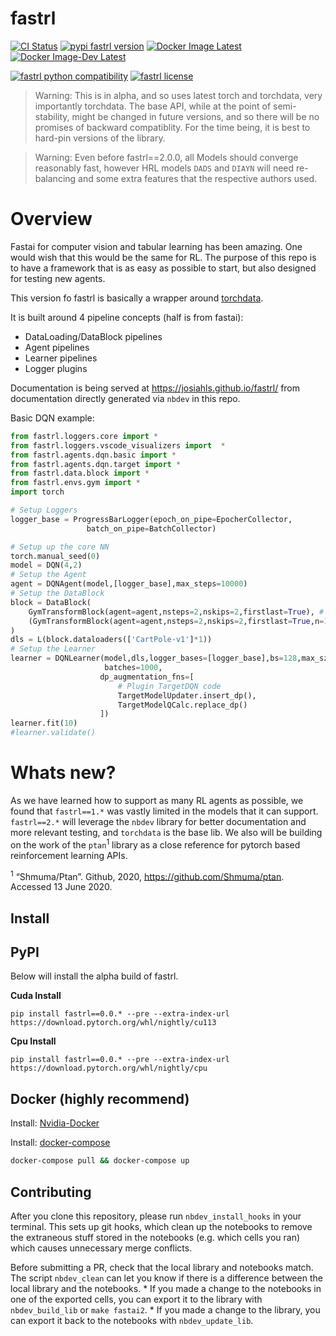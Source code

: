 fastrl
================

<!-- WARNING: THIS FILE WAS AUTOGENERATED! DO NOT EDIT! -->

[![CI
Status](https://github.com/josiahls/fastrl/workflows/Fastrl%20Testing/badge.svg)](https://github.com/josiahls/fastrl/actions?query=workflow%3A%22Fastrl+Testing%22)
[![pypi fastrl
version](https://img.shields.io/pypi/v/fastrl.svg)](https://pypi.python.org/pypi/fastrl)
[![Docker Image
Latest](https://img.shields.io/docker/v/josiahls/fastrl?label=Docker&sort=date.png)](https://hub.docker.com/repository/docker/josiahls/fastrl)
[![Docker Image-Dev
Latest](https://img.shields.io/docker/v/josiahls/fastrl-dev?label=Docker%20Dev&sort=date.png)](https://hub.docker.com/repository/docker/josiahls/fastrl-dev)

[![fastrl python
compatibility](https://img.shields.io/pypi/pyversions/fastrl.svg)](https://pypi.python.org/pypi/fastrl)
[![fastrl
license](https://img.shields.io/pypi/l/fastrl.svg)](https://pypi.python.org/pypi/fastrl)

> Warning: This is in alpha, and so uses latest torch and torchdata,
> very importantly torchdata. The base API, while at the point of
> semi-stability, might be changed in future versions, and so there will
> be no promises of backward compatiblity. For the time being, it is
> best to hard-pin versions of the library.

> Warning: Even before fastrl==2.0.0, all Models should converge
> reasonably fast, however HRL models `DADS` and `DIAYN` will need
> re-balancing and some extra features that the respective authors used.

# Overview

Fastai for computer vision and tabular learning has been amazing. One
would wish that this would be the same for RL. The purpose of this repo
is to have a framework that is as easy as possible to start, but also
designed for testing new agents.

This version fo fastrl is basically a wrapper around
[torchdata](https://github.com/pytorch/data).

It is built around 4 pipeline concepts (half is from fastai):

- DataLoading/DataBlock pipelines
- Agent pipelines
- Learner pipelines
- Logger plugins

Documentation is being served at https://josiahls.github.io/fastrl/ from
documentation directly generated via `nbdev` in this repo.

Basic DQN example:

``` python
from fastrl.loggers.core import *
from fastrl.loggers.vscode_visualizers import  *
from fastrl.agents.dqn.basic import *
from fastrl.agents.dqn.target import *
from fastrl.data.block import *
from fastrl.envs.gym import *
import torch
```

``` python
# Setup Loggers
logger_base = ProgressBarLogger(epoch_on_pipe=EpocherCollector,
                 batch_on_pipe=BatchCollector)

# Setup up the core NN
torch.manual_seed(0)
model = DQN(4,2)
# Setup the Agent
agent = DQNAgent(model,[logger_base],max_steps=10000)
# Setup the DataBlock
block = DataBlock(
    GymTransformBlock(agent=agent,nsteps=2,nskips=2,firstlast=True), # We basically merge 2 steps into 1 and skip. 
    (GymTransformBlock(agent=agent,nsteps=2,nskips=2,firstlast=True,n=100,include_images=True),VSCodeTransformBlock())
)
dls = L(block.dataloaders(['CartPole-v1']*1))
# Setup the Learner
learner = DQNLearner(model,dls,logger_bases=[logger_base],bs=128,max_sz=20_000,nsteps=2,lr=0.001,
                     batches=1000,
                    dp_augmentation_fns=[
                        # Plugin TargetDQN code
                        TargetModelUpdater.insert_dp(),
                        TargetModelQCalc.replace_dp()
                    ])
learner.fit(10)
#learner.validate()
```

# Whats new?

As we have learned how to support as many RL agents as possible, we
found that `fastrl==1.*` was vastly limited in the models that it can
support. `fastrl==2.*` will leverage the `nbdev` library for better
documentation and more relevant testing, and `torchdata` is the base
lib. We also will be building on the work of the `ptan`<sup>1</sup>
library as a close reference for pytorch based reinforcement learning
APIs.

<sup>1</sup> “Shmuma/Ptan”. Github, 2020,
https://github.com/Shmuma/ptan. Accessed 13 June 2020.

## Install

## PyPI

Below will install the alpha build of fastrl.

**Cuda Install**

`pip install fastrl==0.0.* --pre --extra-index-url https://download.pytorch.org/whl/nightly/cu113`

**Cpu Install**

`pip install fastrl==0.0.* --pre --extra-index-url https://download.pytorch.org/whl/nightly/cpu`

## Docker (highly recommend)

Install:
[Nvidia-Docker](https://docs.nvidia.com/datacenter/cloud-native/container-toolkit/install-guide.html#docker)

Install: [docker-compose](https://docs.docker.com/compose/install/)

``` bash
docker-compose pull && docker-compose up
```

## Contributing

After you clone this repository, please run `nbdev_install_hooks` in
your terminal. This sets up git hooks, which clean up the notebooks to
remove the extraneous stuff stored in the notebooks (e.g. which cells
you ran) which causes unnecessary merge conflicts.

Before submitting a PR, check that the local library and notebooks
match. The script `nbdev_clean` can let you know if there is a
difference between the local library and the notebooks. \* If you made a
change to the notebooks in one of the exported cells, you can export it
to the library with `nbdev_build_lib` or `make fastai2`. \* If you made
a change to the library, you can export it back to the notebooks with
`nbdev_update_lib`.
